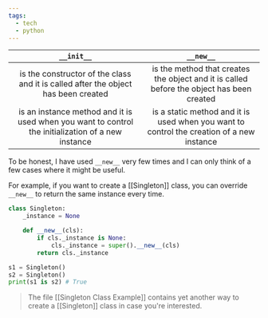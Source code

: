 ```yaml
---
tags:
  - tech
  - python
---
```


|                                             `__init__`                                             |                                         `__new__`                                         |
|:--------------------------------------------------------------------------------------------------:|:-----------------------------------------------------------------------------------------:|
|         is the constructor of the class and it is called after the object has been created         | is the method that creates the object and it is called before the object has been created |
| is an instance method and it is used when you want to control the initialization of a new instance | is a static method and it is used when you want to control the creation of a new instance |

To be honest, I have used `__new__` very few times and I can only think of a few cases where it might be useful.

For example, if you want to create a [[Singleton]] class, you can override `__new__` to return the same instance every time.

```python
class Singleton:
    _instance = None

    def __new__(cls):
        if cls._instance is None:
            cls._instance = super().__new__(cls)
        return cls._instance

s1 = Singleton()
s2 = Singleton()
print(s1 is s2) # True
```
> The file [[Singleton Class Example]] contains yet another way to create a [[Singleton]] class in case you're interested.
